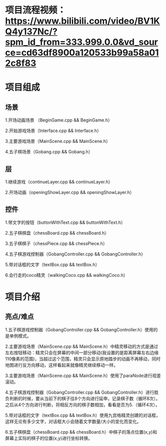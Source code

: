 # 项目流程视频：https://www.bilibili.com/video/BV1KQ4y137Nc/?spm_id_from=333.999.0.0&vd_source=cd63df8900a120533b99a58a012c8f83

# 项目组成


## 场景


1.开场动画场景 （BeginGame.cpp && BeginGame.h）

2.开始游戏场景（Interface.cpp && Interface.h）

3.主要游戏场景（MainScene.cpp && MainScene.h）

4.五子棋场景（Gobang.cpp && Gobang.h）

## 层


1.继续游戏（continueLayer.cpp && continueLayer.h）

2.开场动画（openingShowLayer.cpp && openingShowLayer.h）

## 控件


1.带文字的按钮（buttonWithText.cpp && buttonWithText.h）

2.五子棋棋盘（chessBoard.cpp && chessBoard.h）

3.五子棋棋子（chessPiece.cpp && chessPiece.h）

4.五子棋游戏控制器（GobangController.cpp && GobangController.h）

5.带对话框的文字（textBox.cpp && textBox.h）

6.会行走的coco精灵（walkingCoco.cpp && walkingCoco.h）  

# 项目介绍


## 亮点/难点


1.五子棋游戏控制器（GobangController.cpp && GobangController.h）使用的是单例模式。

2.主要游戏场景（MainScene.cpp && MainScene.h）中精灵移动的方式是通过左右按钮移动：精灵只会在屏幕的中间一部分移动(我设置的是距离屏幕左右边缘110像素的范围)，当超过这个范围，精灵只会显示原地踏步的动画不再移动，同时地图进行反方向移动，这样看起来就像精灵继续移动一样。

3.主要游戏场景（MainScene.cpp && MainScene.h）使用了paraNode进行视差滚动。

4.五子棋游戏控制器（GobangController.cpp && GobangController.h）进行胜负判断的时候，要从当前下的棋子往8个方向进行延申，记录棋子数（循环8次）。之后从4个方向进行判断，将相反方向的棋子数相加，看看是否为5.（循环4次）。

5.带对话框的文字（textBox.cpp && textBox.h）使用九宫格精灵创建的对话框，这样无论有多少文字，对话框大小会随着文字数量/大小的变化而变化。

6.五子棋棋盘（chessBoard.cpp && chessBoard.h）中棋子的落点位置(x,y)和屏幕上实际的棋子的位置(x,y)进行坐标转换。

